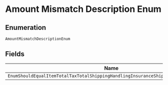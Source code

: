
# Amount Mismatch Description Enum

## Enumeration

`AmountMismatchDescriptionEnum`

## Fields

| Name |
|  --- |
| `EnumShouldEqualItemTotalTaxTotalShippingHandlingInsuranceShippingDiscountDiscount` |

